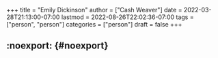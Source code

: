 +++
title = "Emily Dickinson"
author = ["Cash Weaver"]
date = 2022-03-28T21:13:00-07:00
lastmod = 2022-08-26T22:02:36-07:00
tags = ["person", "person"]
categories = ["person"]
draft = false
+++

## :noexport: {#noexport}
